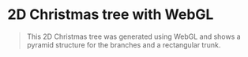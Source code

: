 # 2D Christmas tree with WebGL
> This 2D Christmas tree was generated using WebGL and shows a pyramid structure for the branches and a rectangular trunk.
